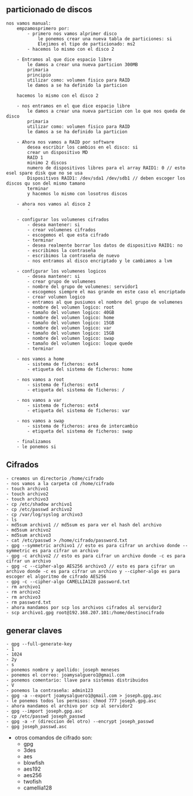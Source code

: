 ## particionado de discos
    nos vamos manual:
        empzamosprimero por:
            - primero nos vamos alprimer disco
                le ponemos crear una nueva tabla de particiones: si
                Elejimos el tipo de particionado: ms2
            - hacemos lo mismo con el disco 2

        - Entramos al que dice espacio libre
            le damos a crear una nueva particion 300MB 
            primaria
            principio
            utilizar como: volumen fisico para RAID
            le damos a se ha definido la particion

        hacemos lo mismo con el disco 2

        - nos entramos en el que dice espacio libre
            le damos a crear una nueva particion con lo que nos queda de disco
            primaria
            utilizar como: volumen fisico para RAID
            le damos a se ha definido la particion

        - Ahora nos vamos a RAID por software
            desea escribir los cambios en el disco: si
            crear un dispositivo MD
            RAID 1
            minimo 2 discos
            numero de dispositivos libres para el array RAID1: 0 // esto esel spare disk que no se usa
            Dispositivos RAID1: /dev/sda1 /dev/sdb1 // deben escoger los discos qu son del mismo tamano
            terminar
            y hacemos lo mismo con losotros discos
        
        - ahora nos vamos al disco 2 
            - 

        - configurar los volumenes cifrados
            - desea mantener: si
            - crear volumenes cifrados
            - escogemos el que esta cifrado
            - terminar
            - desea realmente borrar los datos de dispositivo RAID1: no
            - escribimos la contraseña
            - escribimos la contraseña de nuevo
            - nos entramos al disco encriptado y le cambiamos a lvm

        - configurar los volumenes logicos
            - desea mantener: si
            - crear grupo de volumenes
            - nombre del grupo de volumenes: servidor1
            - escogemos siempre el mas grande en este caso el encriptado
            - crear volumen logico
            - entramos al que pusiumos el nombre del grupo de volumenes
            - nombre del volumen logico: root
            - tamaño del volumen logico: 40GB
            - nombre del volumen logico: home
            - tamaño del volumen logico: 15GB
            - nombre del volumen logico: var
            - tamaño del volumen logico: 15GB
            - nombre del volumen logico: swap   
            - tamaño del volumen logico: loque quede
            - terminar

        - nos vamos a home
            - sistema de ficheros: ext4
            - etiqueta del sistema de ficheros: home

        - nos vamos a root
            - sistema de ficheros: ext4
            - etiqueta del sistema de ficheros: /

        - nos vamos a var
            - sistema de ficheros: ext4
            - etiqueta del sistema de ficheros: var
        
        - nos vamos a swap
            - sistema de ficheros: area de intercambio
            - etiqueta del sistema de ficheros: swap

        - finalizamos 
        - le ponemos si
        
## Cifrados 
    - creamos un directorio /home/cifrado
    - nos vamos a la carpeta cd /home/cifrado
    - touch archivo1
    - touch archivo2
    - touch archivo3
    - cp /etc/shadow archivo1
    - cp /etc/passwd archivo2
    - cp /var/log/syslog archivo3
    - ls
    - md5sum archivo1 // md5sum es para ver el hash del archivo 
    - md5sum archivo2
    - md5sum archivo3
    - cat /etc/passwd > /home/cifrado/password.txt
    - gpg --symmetric archivo1 // esto es para cifrar un archivo donde --symmetric es para cifrar un archivo
    - gpg -c archivo2 // esto es para cifrar un archivo donde -c es para cifrar un archivo
    - gpg -c --cipher-algo AES256 archivo3 // esto es para cifrar un archivo donde -c es para cifrar un archivo y --cipher-algo es para escoger el algoritmo de cifrado AES256
    - gpg -c --cipher-algo CAMELLIA128 password.txt
    - rm archivo1
    - rm archivo2
    - rm archivo3
    - rm password.txt
    - ahora mandamos por scp los archivos cifrados al servidor2
    - scp archivo1.gpg root@192.168.207.101:/home/destinocifrado

    

## generar claves
    - gpg --full-generate-key
    - 1
    - 1024
    - 2y
    - s
    - ponemos nombre y apellido: joseph meneses
    - ponemos el correo: joamysalguero1@gmail.com
    - ponemos comentario: llave para sistemas distribuidos
    - V
    - ponemos la contraseña: admin123
    - gpg -a --export joamysalguero1@gmail.com > joseph.gpg.asc
    - le ponemos todos los permisos: chmod 777 joseph.gpg.asc
    - ahora mandamos el archivo por scp al servidor2
    - gpg --import joseph.gpg.asc
    - cp /etc/passwd joseph_passwd
    - gpg -a -r (direccion del otro) --encrypt joseph_passwd
    - gpg joseph_passwd.asc


- otros comandos de cifrado son:
    - gpg
    - 3des
    - aes
    - blowfish
    - aes192
    - aes256
    - twofish
    - camellia128

    